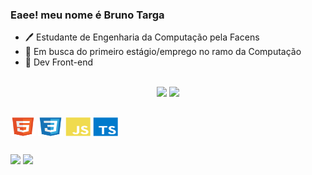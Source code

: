 ### Eaee! meu nome é Bruno Targa 

</div>

- 🖊 Estudante de Engenharia da Computação pela Facens
- 🔭 Em busca do primeiro estágio/emprego no ramo da Computação
- 📘 Dev Front-end

<div style="display: inline_block"><br>

<div align="center">
  <a href="http://www.github.com/targax"><img width="60%" src="https://github-readme-stats.vercel.app/api?username=targax&hide=&count_private=true&bg_color=0D1117&theme=react&hide_border=true&show_icons=true"/></a>
  <a href="http://www.github.com/targax"><img width="38.25%" src="https://github-readme-stats.vercel.app/api/top-langs/?username=targax&langs_count=10&count_private=true&layout=compact&theme=react&hide_border=true&bg_color=0D1117"/></a>
</div>

## 
 
<div>
  <img align="center" alt="Targa-HTML" height="30" width="40" src="https://raw.githubusercontent.com/devicons/devicon/master/icons/html5/html5-original.svg">
  <img align="center" alt="Targa-CSS" height="30" width="40" src="https://raw.githubusercontent.com/devicons/devicon/master/icons/css3/css3-original.svg">
  <img align="center" alt="Targa-Js" height="30" width="40" src="https://raw.githubusercontent.com/devicons/devicon/master/icons/javascript/javascript-plain.svg">
  <img align="center" alt="Targa-Ts" height="30" width="40" src="https://raw.githubusercontent.com/devicons/devicon/master/icons/typescript/typescript-plain.svg">
</div>

##

<div>  
  <a href="https://instagram.com/targax_" target="_blank"><img src="https://img.shields.io/badge/-Instagram-%23E4405F?style=for-the-badge&logo=instagram&logoColor=white" target="_blank"></a>
  <a href = "mailto:brunotarga08@gmail.com"><img src="https://img.shields.io/badge/-Gmail-%23333?style=for-the-badge&logo=gmail&logoColor=white" target="_blank"></a>
</div>
